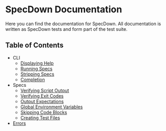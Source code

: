 # SpecDown Documentation

Here you can find the documentation for SpecDown.
All documentation is written as SpecDown tests and form part of the test suite.

## Table of Contents

- CLI
    - [Displaying Help](cli/display_help.md)
    - [Running Specs](cli/running_specs.md)
    - [Stripping Specs](cli/stripping_specs.md)
    - [Completion](cli/completion.md)
- Specs
    - [Verifying Script Output](specs/verifying_script_output.md)
    - [Verifying Exit Codes](specs/verifying_exit_codes.md)
    - [Output Expectations](specs/output_expectations.md)
    - [Global Environment Variables](specs/global_environment_variables.md)
    - [Skipping Code Blocks](specs/skipping_code_blocks.md)
    - [Creating Test Files](specs/creating_test_files.md)
- [Errors](errors.md)
